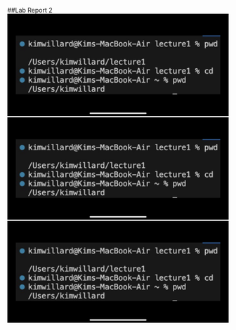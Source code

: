 ##Lab Report 2
![chat_server](IMG_3411.png)
![1st_message](IMG_3411.png)
![2nd_message](IMG_3411.png)
